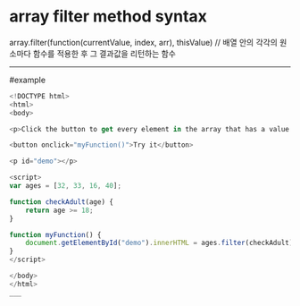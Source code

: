 
# array filter method syntax

array.filter(function(currentValue, index, arr), thisValue)
// 배열 안의 각각의 원소마다 함수를 적용한 후 그 결과값을 리턴하는 함수
___
#example
```javascript
<!DOCTYPE html>
<html>
<body>

<p>Click the button to get every element in the array that has a value of 18 or more.</p>

<button onclick="myFunction()">Try it</button>

<p id="demo"></p>

<script>
var ages = [32, 33, 16, 40];

function checkAdult(age) {
    return age >= 18;
}

function myFunction() {
    document.getElementById("demo").innerHTML = ages.filter(checkAdult);
}
</script>

</body>
</html>
___
